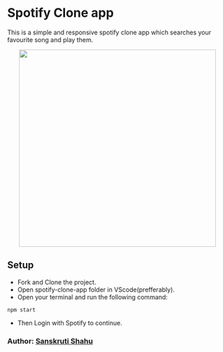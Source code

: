 # Spotify Clone app
This is a simple and responsive spotify clone app which searches your favourite song and play them.

<p align ="center">
  <img src="./images/spotify-clone.png" width="450" height = "450"/>
</p>

## Setup
- Fork and Clone the project.
- Open spotify-clone-app folder in VScode(prefferably).
- Open your terminal and run the following command:
```
npm start
```
- Then Login with Spotify to continue.

### Author: [Sanskruti Shahu](https://github.com/sanskruti-shahu)